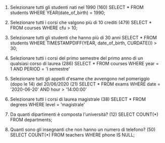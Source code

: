 1. Selezionare tutti gli studenti nati nel 1990 (160)
SELECT *
FROM students
WHERE YEAR(date_of_birth) = 1990;

2. Selezionare tutti i corsi che valgono più di 10 crediti (479)
SELECT *
FROM courses
WHERE cfu > 10;

3. Selezionare tutti gli studenti che hanno più di 30 anni
SELECT *
FROM students
WHERE TIMESTAMPDIFF(YEAR, date_of_birth, CURDATE()) > 30;

4. Selezionare tutti i corsi del primo semestre del primo anno di un qualsiasi corso di
laurea (286)
SELECT *
FROM courses
WHERE year = 1 AND PERIOD = 'I semestre'

5. Selezionare tutti gli appelli d'esame che avvengono nel pomeriggio (dopo le 14) del
20/06/2020 (21)
SELECT *
FROM exams
WHERE date = '2020-06-20'
AND hour > '14:00:00'

6. Selezionare tutti i corsi di laurea magistrale (38)
SELECT *
FROM degrees
WHERE level = 'magistrale'

7. Da quanti dipartimenti è composta l'università? (12)
SELECT COUNT(*)
FROM departments;

8. Quanti sono gli insegnanti che non hanno un numero di telefono? (50)
SELECT COUNT(*)
FROM teachers
WHERE phone IS NULL;